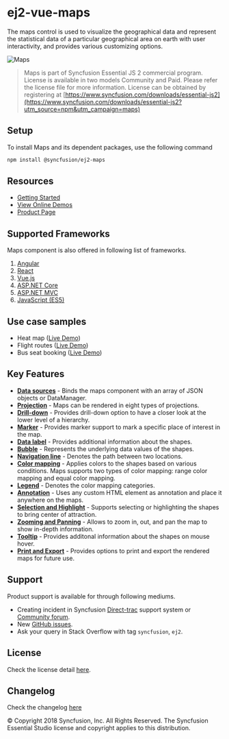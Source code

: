 # ej2-vue-maps

The maps control is used to visualize the geographical data and represent the statistical data of a particular geographical area on earth with user interactivity, and provides various customizing options. 

![Maps](https://ej2.syncfusion.com/products/images/maps/readme.gif)

> Maps is part of Syncfusion Essential JS 2 commercial program. License is available in two models Community and Paid. Please refer the license file for more information. License can be obtained by registering at [https://www.syncfusion.com/downloads/essential-js2](https://www.syncfusion.com/downloads/essential-js2?utm_source=npm&utm_campaign=maps)

## Setup

To install Maps and its dependent packages, use the following command

```sh
npm install @syncfusion/ej2-maps
```

## Resources

* [Getting Started](https://ej2.syncfusion.com/vue/documentation/maps/getting-started.html)
* [View Online Demos](https://ej2.syncfusion.com/vue/demos/#/material/maps/default.html)
* [Product Page](https://www.syncfusion.com/products/javascript/maps)

## Supported Frameworks

Maps component is also offered in following list of frameworks.

1. [Angular](https://www.npmjs.com/package/@syncfusion/ej2-ng-maps?utm_source=npm&utm_campaign=maps)
2. [React](https://www.npmjs.com/package/@syncfusion/ej2-react-maps?utm_source=npm&utm_campaign=maps)
3. [Vue.js](https://www.npmjs.com/package/@syncfusion/ej2-vue-maps?utm_source=npm&utm_campaign=maps)
4. [ASP.NET Core](https://aspdotnetcore.syncfusion.com/Maps/Default#/material)
5. [ASP.NET MVC](https://aspnetmvc.syncfusion.com/Maps/Default#/material)
6. [JavaScript (ES5)](https://www.syncfusion.com/products/javascript/maps)

## Use case samples

* Heat map ([Live Demo](https://ej2.syncfusion.com/vue/demos/#/material/maps/heatmap.html))
* Flight routes ([Live Demo](https://ej2.syncfusion.com/vue/demos/#/material/maps/curvedlines.html))
* Bus seat booking ([Live Demo](https://ej2.syncfusion.com/vue/demos/#/material/maps/seatSelection.html))

## Key Features

* [**Data sources**](https://ej2.syncfusion.com/vue/demos/#/material/maps/default.html) - Binds the maps component with an array of JSON objects or DataManager.
* [**Projection**](https://ej2.syncfusion.com/vue/demos/#/material/maps/projection.html) - Maps can be rendered in eight types of projections.
* [**Drill-down**](https://ej2.syncfusion.com/vue/demos/#/material/maps/drilldown.html) - Provides drill-down option to have a closer look at the lower level of a hierarchy.
* [**Marker**](https://ej2.syncfusion.com/vue/demos/#/material/maps/marker.html) - Provides marker support to mark a specific place of interest in the map.
* [**Data label**](https://ej2.syncfusion.com/vue/demos/#/material/maps/datalabel.html) - Provides additional information about the shapes.
* [**Bubble**](https://ej2.syncfusion.com/vue/demos/#/material/maps/bubble.html) - Represents the underlying data values of the shapes.
* [**Navigation line**](https://ej2.syncfusion.com/vue/demos/#/material/maps/lineapeninsular.html) - Denotes the path between two locations.
* [**Color mapping**](https://ej2.syncfusion.com/vue/demos/#/material/maps/datalabel.html) - Applies colors to the shapes based on various conditions. Maps supports two types of color mapping: range color mapping and equal color mapping.
* [**Legend**](https://ej2.syncfusion.com/vue/demos/#/material/maps/legend.html) - Denotes the color mapping categories.
* [**Annotation**](https://ej2.syncfusion.com/vue/demos/#/material/maps/annotation.html) - Uses any custom HTML element as annotation and place it anywhere on the maps.
* [**Selection and Highlight**](https://ej2.syncfusion.com/vue/demos/#/material/maps/selection.html) - Supports selecting or highlighting the shapes to bring center of attraction.
* [**Zooming and Panning**](https://ej2.syncfusion.com/vue/demos/#/material/maps/zooming.html) - Allows to zoom in, out, and pan the map to show in-depth information.
* [**Tooltip**](https://ej2.syncfusion.com/vue/demos/#/material/maps/tooltip.html) - Provides additonal information about the shapes on mouse hover.
* [**Print and Export**](https://ej2.syncfusion.com/vue/demos/#/material/maps/print.html) - Provides options to print and export the rendered maps for future use.

## Support

Product support is available for through following mediums.

* Creating incident in Syncfusion [Direct-trac](https://www.syncfusion.com/support/directtrac/incidents?utm_source=npm&utm_campaign=maps) support system or [Community forum](https://www.syncfusion.com/forums/essential-js2?utm_source=npm&utm_campaign=maps).
* New [GitHub issues](https://github.com/syncfusion/ej2-maps/issues).
* Ask your query in Stack Overflow with tag `syncfusion`, `ej2`.

## License

Check the license detail [here](https://github.com/syncfusion/ej2/blob/master/license?utm_source=npm&utm_campaign=maps).

## Changelog

Check the changelog [here](https://github.com/syncfusion/ej2-maps/blob/master/CHANGELOG.md?utm_source=npm&utm_campaign=maps)

© Copyright 2018 Syncfusion, Inc. All Rights Reserved. The Syncfusion Essential Studio license and copyright applies to this distribution.